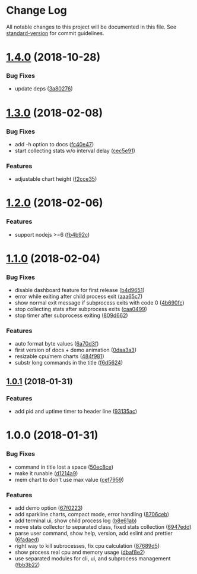 # Change Log

All notable changes to this project will be documented in this file. See [standard-version](https://github.com/conventional-changelog/standard-version) for commit guidelines.

<a name="1.4.0"></a>
# [1.4.0](https://github.com/antonfisher/utop/compare/v1.3.0...v1.4.0) (2018-10-28)


### Bug Fixes

* update deps ([3a80276](https://github.com/antonfisher/utop/commit/3a80276))



<a name="1.3.0"></a>
# [1.3.0](https://github.com/antonfisher/utop/compare/v1.2.0...v1.3.0) (2018-02-08)


### Bug Fixes

* add -h option to docs ([fc40e47](https://github.com/antonfisher/utop/commit/fc40e47))
* start collecting stats w/o interval delay ([cec5e91](https://github.com/antonfisher/utop/commit/cec5e91))


### Features

* adjustable chart height ([f2cce35](https://github.com/antonfisher/utop/commit/f2cce35))



<a name="1.2.0"></a>
# [1.2.0](https://github.com/antonfisher/utop/compare/v1.1.0...v1.2.0) (2018-02-06)


### Features

* support nodejs >=6 ([fb4b92c](https://github.com/antonfisher/utop/commit/fb4b92c))



<a name="1.1.0"></a>
# [1.1.0](https://github.com/antonfisher/utop/compare/v1.0.1...v1.1.0) (2018-02-04)


### Bug Fixes

* disable dashboard feature for first release ([b4d9651](https://github.com/antonfisher/utop/commit/b4d9651))
* error while exiting after child process exit ([aaa65c7](https://github.com/antonfisher/utop/commit/aaa65c7))
* show normal exit message if subprocess exits with code 0 ([4b690fc](https://github.com/antonfisher/utop/commit/4b690fc))
* stop collecting stats after subprocess exits ([caa0499](https://github.com/antonfisher/utop/commit/caa0499))
* stop timer after subprocess exiting ([809d662](https://github.com/antonfisher/utop/commit/809d662))


### Features

* auto format byte values ([6a70d3f](https://github.com/antonfisher/utop/commit/6a70d3f))
* first version of docs + demo animation ([0daa3a3](https://github.com/antonfisher/utop/commit/0daa3a3))
* resizable cpu/mem charts ([484f981](https://github.com/antonfisher/utop/commit/484f981))
* substr long commands in the title ([f6d5624](https://github.com/antonfisher/utop/commit/f6d5624))



<a name="1.0.1"></a>
## [1.0.1](https://github.com/antonfisher/utop/compare/v1.0.0...v1.0.1) (2018-01-31)


### Features

* add pid and uptime timer to header line ([93135ac](https://github.com/antonfisher/utop/commit/93135ac))



<a name="1.0.0"></a>
# 1.0.0 (2018-01-31)


### Bug Fixes

* command in title lost a space ([50ec8ce](https://github.com/antonfisher/utop/commit/50ec8ce))
* make it runable ([d1214a9](https://github.com/antonfisher/utop/commit/d1214a9))
* mem chart to don't use max value ([cef7959](https://github.com/antonfisher/utop/commit/cef7959))


### Features

* add demo option ([67f0223](https://github.com/antonfisher/utop/commit/67f0223))
* add sparkline charts, compact mode, error handling ([8706ceb](https://github.com/antonfisher/utop/commit/8706ceb))
* add terminal ui, show child process log ([b8e61ab](https://github.com/antonfisher/utop/commit/b8e61ab))
* move stats collector to separated class, fixed stats collection ([6947edd](https://github.com/antonfisher/utop/commit/6947edd))
* parse user command, show help, version, add eslint and prettier ([6fadaed](https://github.com/antonfisher/utop/commit/6fadaed))
* right way to kill subrocesses, fix cpu calculation ([87689d5](https://github.com/antonfisher/utop/commit/87689d5))
* show process real cpu and memory usage ([dbaf8e2](https://github.com/antonfisher/utop/commit/dbaf8e2))
* use separated modules for cli, ui, and subprocess management ([fbb3b22](https://github.com/antonfisher/utop/commit/fbb3b22))
